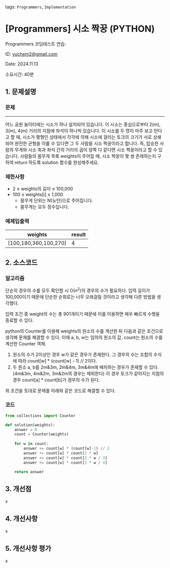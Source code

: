 tags: `Programmers`, `Implementation`
# [Programmers] 시소 짝꿍 (PYTHON)
Programmers 코딩테스트 연습: 

ID: yuchem2@gmail.com

Date: 2024.11.13

소요시간: 40분

## 1. 문제설명

### 문제
---
어느 공원 놀이터에는 시소가 하나 설치되어 있습니다. 이 시소는 중심으로부터 2(m), 3(m), 4(m) 거리의 지점에 좌석이 하나씩 있습니다.
이 시소를 두 명이 마주 보고 탄다고 할 때, 시소가 평형인 상태에서 각각에 의해 시소에 걸리는 토크의 크기가 서로 상쇄되어 완전한 균형을 이룰 수 있다면 그 두 사람을 시소 짝꿍이라고 합니다. 즉, 탑승한 사람의 무게와 시소 축과 좌석 간의 거리의 곱이 양쪽 다 같다면 시소 짝꿍이라고 할 수 있습니다.
사람들의 몸무게 목록 weights이 주어질 때, 시소 짝꿍이 몇 쌍 존재하는지 구하여 return 하도록 solution 함수를 완성해주세요.

### 제한사항
+ 2 ≤ weights의 길이 ≤ 100,000
+ 100 ≤ weights[i] ≤ 1,000
  + 몸무게 단위는 N(뉴턴)으로 주어집니다.
  + 몸무게는 모두 정수입니다.
### 예제입출력
| weights |	result |
| ------- | ------ |
| [100,180,360,100,270] |	4 |


## 2. 소스코드

### 알고리즘
단순히 경우의 수를 모두 확인할 시 O($n^2$)의 경우의 수가 필요하다. 입력 길이가 100,000이기 때문에 단순한 순회로는 너무 오래걸릴 것이라고 생각해 다른 방법을 생각했다.

입력 조건 중 weight의 수는 총 901개이기 때문에 이를 이용하면 매우 빠르게 수행을 종료할 수 있다. 

python의 Counter를 이용해 weights의 원소의 수를 계산한 뒤 다음과 같은 조건으로 생각해 문제를 해결할 수 있다. 이때 a, b, w는 임의의 원소의 값. count는 원소의 수를 계산한 Counter 객체.
1. 원소의 수가 2이상인 경우 w가 같은 경우가 존재한다. 그 경우의 수는 조합의 수식에 따라 count[w] * (count[w] - 1) // 2이다.
2. 두 원소 a, b를 2m&3m, 2m&4m, 3m&4m에 배치하는 경우가 존재할 수 있다. (4m&3m, 4m&2m, 3m&2m의 경우는 제외한다) 이 경우 토크가 같아지는 지점의 경우 count[a] * count[b]가 경우의 수가 된다.

위 조건을 토대로 문제를 아래와 같은 코드로 해결할 수 있다.

### 코드
```python
from collections import Counter

def solution(weights):
    answer = 0
    count = Counter(weights)
    
    for w in count:
        answer += count[w] * (count[w]-1) // 2
        answer += count[w] * count[2 * w]
        answer += count[w] * count[2 * w / 3]
        answer += count[w] * count[3 * w / 4]

    return answer
```
## 3. 개선점
x
## 4. 개선사항
x
## 5. 개선사항 평가
x

